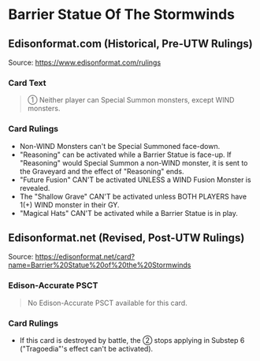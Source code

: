 # Barrier Statue Of The Stormwinds

## Edisonformat.com (Historical, Pre-UTW Rulings)

Source: https://www.edisonformat.com/rulings

### Card Text

> ① Neither player can Special Summon monsters, except WIND monsters.

### Card Rulings

*   Non-WIND Monsters can't be Special Summoned face-down.
*   "Reasoning" can be activated while a Barrier Statue is face-up. If "Reasoning" would Special Summon a non-WIND monster, it is sent to the Graveyard and the effect of "Reasoning" ends.
*   "Future Fusion" CAN'T be activated UNLESS a WIND Fusion Monster is revealed.
*   The "Shallow Grave" CAN'T be activated unless BOTH PLAYERS have 1(+) WIND monster in their GY.
*   "Magical Hats" CAN'T be activated while a Barrier Statue is in play.

## Edisonformat.net (Revised, Post-UTW Rulings)

Source: https://edisonformat.net/card?name=Barrier%20Statue%20of%20the%20Stormwinds

### Edison-Accurate PSCT

> No Edison-Accurate PSCT available for this card.

### Card Rulings

*   If this card is destroyed by battle, the ② stops applying in Substep 6 ("Tragoedia"'s effect can't be activated).
            